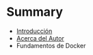 # Summary

* [Introducción](README.md)
* [Acerca del Autor](acerca_del_autor.md)
* Fundamentos de Docker


